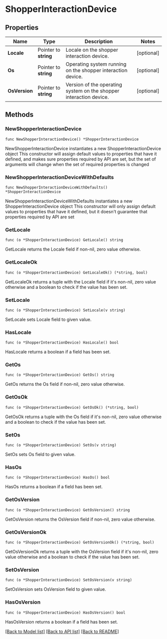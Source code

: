 # ShopperInteractionDevice

## Properties

Name | Type | Description | Notes
------------ | ------------- | ------------- | -------------
**Locale** | Pointer to **string** | Locale on the shopper interaction device. | [optional] 
**Os** | Pointer to **string** | Operating system running on the shopper interaction device. | [optional] 
**OsVersion** | Pointer to **string** | Version of the operating system on the shopper interaction device. | [optional] 

## Methods

### NewShopperInteractionDevice

`func NewShopperInteractionDevice() *ShopperInteractionDevice`

NewShopperInteractionDevice instantiates a new ShopperInteractionDevice object
This constructor will assign default values to properties that have it defined,
and makes sure properties required by API are set, but the set of arguments
will change when the set of required properties is changed

### NewShopperInteractionDeviceWithDefaults

`func NewShopperInteractionDeviceWithDefaults() *ShopperInteractionDevice`

NewShopperInteractionDeviceWithDefaults instantiates a new ShopperInteractionDevice object
This constructor will only assign default values to properties that have it defined,
but it doesn't guarantee that properties required by API are set

### GetLocale

`func (o *ShopperInteractionDevice) GetLocale() string`

GetLocale returns the Locale field if non-nil, zero value otherwise.

### GetLocaleOk

`func (o *ShopperInteractionDevice) GetLocaleOk() (*string, bool)`

GetLocaleOk returns a tuple with the Locale field if it's non-nil, zero value otherwise
and a boolean to check if the value has been set.

### SetLocale

`func (o *ShopperInteractionDevice) SetLocale(v string)`

SetLocale sets Locale field to given value.

### HasLocale

`func (o *ShopperInteractionDevice) HasLocale() bool`

HasLocale returns a boolean if a field has been set.

### GetOs

`func (o *ShopperInteractionDevice) GetOs() string`

GetOs returns the Os field if non-nil, zero value otherwise.

### GetOsOk

`func (o *ShopperInteractionDevice) GetOsOk() (*string, bool)`

GetOsOk returns a tuple with the Os field if it's non-nil, zero value otherwise
and a boolean to check if the value has been set.

### SetOs

`func (o *ShopperInteractionDevice) SetOs(v string)`

SetOs sets Os field to given value.

### HasOs

`func (o *ShopperInteractionDevice) HasOs() bool`

HasOs returns a boolean if a field has been set.

### GetOsVersion

`func (o *ShopperInteractionDevice) GetOsVersion() string`

GetOsVersion returns the OsVersion field if non-nil, zero value otherwise.

### GetOsVersionOk

`func (o *ShopperInteractionDevice) GetOsVersionOk() (*string, bool)`

GetOsVersionOk returns a tuple with the OsVersion field if it's non-nil, zero value otherwise
and a boolean to check if the value has been set.

### SetOsVersion

`func (o *ShopperInteractionDevice) SetOsVersion(v string)`

SetOsVersion sets OsVersion field to given value.

### HasOsVersion

`func (o *ShopperInteractionDevice) HasOsVersion() bool`

HasOsVersion returns a boolean if a field has been set.


[[Back to Model list]](../README.md#documentation-for-models) [[Back to API list]](../README.md#documentation-for-api-endpoints) [[Back to README]](../README.md)


